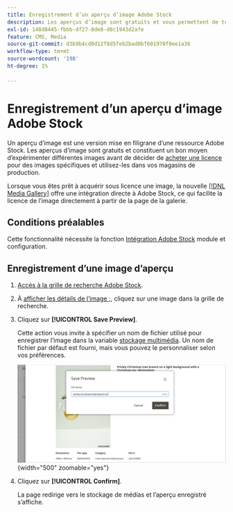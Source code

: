 ```yaml
---
title: Enregistrement d’un aperçu d’image Adobe Stock
description: Les aperçus d’image sont gratuits et vous permettent de tester différentes images Adobe Stock avant de décider d’acheter une licence.
exl-id: 148d8445-fbbb-4f27-8de8-d8c1943d2afe
feature: CMS, Media
source-git-commit: d3b9b4cd0d12f8d5feb2bad0bf601970f9ee1a36
workflow-type: tm+mt
source-wordcount: '198'
ht-degree: 1%

---
```


# Enregistrement d’un aperçu d’image Adobe Stock

Un aperçu d’image est une version mise en filigrane d’une ressource Adobe Stock. Les aperçus d’image sont gratuits et constituent un bon moyen d’expérimenter différentes images avant de décider de [acheter une licence][stock-license] pour des images spécifiques et utilisez-les dans vos magasins de production.

Lorsque vous êtes prêt à acquérir sous licence une image, la nouvelle [[!DNL Media Gallery]](media-gallery.md) offre une intégration directe à Adobe Stock, ce qui facilite la licence de l’image directement à partir de la page de la galerie.

## Conditions préalables

Cette fonctionnalité nécessite la fonction [Intégration Adobe Stock][adobe-stock-integration] module et configuration.

## Enregistrement d’une image d’aperçu

1. [Accès à la grille de recherche Adobe Stock][access-search].

1. À [afficher les détails de l’image ;][view-details], cliquez sur une image dans la grille de recherche.

1. Cliquez sur **[!UICONTROL Save Preview]**.

   Cette action vous invite à spécifier un nom de fichier utilisé pour enregistrer l’image dans la variable [stockage multimédia][media-storage]. Un nom de fichier par défaut est fourni, mais vous pouvez le personnaliser selon vos préférences.

   ![Enregistrer l’image d’aperçu Adobe Stock](./assets/adobe-stock-save-preview.png){width="500" zoomable="yes"}

1. Cliquez sur **[!UICONTROL Confirm]**.

   La page redirige vers le stockage de médias et l’aperçu enregistré s’affiche.

[stock-license]: adobe-stock-license-image.md
[access-search]: adobe-stock-manage.md#access-the-adobe-stock-search-grid
[view-details]: adobe-stock-manage.md#view-image-details
[media-storage]: media-storage.md
[adobe-stock-integration]: adobe-stock.md
